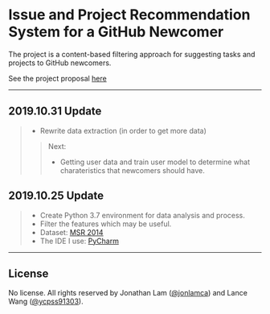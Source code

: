 # Issue and Project Recommendation System for a GitHub Newcomer

The project is a content-based filtering approach for suggesting tasks and projects to GitHub newcomers.

See the project proposal [here](PROPOSAL.md)

***
## 2019.10.31 Update
>* Rewrite data extraction (in order to get more data)
>> Next:
>>* Getting user data and train user model to determine what charateristics that newcomers should have.

## 2019.10.25 Update
>* Create Python 3.7 environment for data analysis and process.
>* Filter the features which may be useful.
>* Dataset: [MSR 2014](http://ghtorrent.org/msr14.html)
>* The IDE I use: [PyCharm](https://www.jetbrains.com/pycharm/)

***

## License

No license. All rights reserved by Jonathan Lam ([@jonlamca](https://github.com/jonlamca)) and Lance Wang ([@ycpss91303](https://github.com/ycpss91303)).
